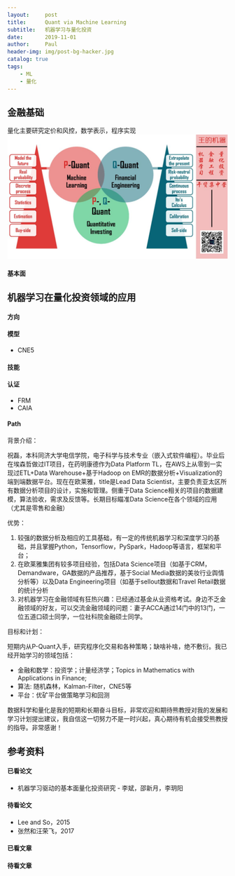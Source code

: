 ```yaml
---
layout:     post
title:      Quant via Machine Learning
subtitle:   机器学习与量化投资
date:       2019-11-01
author:     Paul
header-img: img/post-bg-hacker.jpg
catalog: true
tags:
    - ML
    - 量化
---
```

## 金融基础

量化主要研究定价和风控，数学表示，程序实现
![quant](/img/post-body-quant-1.png)

#### 基本面

## 机器学习在量化投资领域的应用

#### 方向

#### 模型
- CNE5

#### 技能

#### 认证
- FRM
- CAIA


#### Path

背景介绍：

祝磊，本科同济大学电信学院，电子科学与技术专业（嵌入式软件编程）。毕业后在埃森哲做过IT项目，在药明康德作为Data Platform TL，在AWS上从零到一实现过ETL+Data Warehouse+基于Hadoop on EMR的数据分析+Visualization的端到端数据平台。现在在欧莱雅，title是Lead Data Scientist，主要负责亚太区所有数据分析项目的设计，实施和管理。侧重于Data Science相关的项目的数据建模，算法验收，需求及反馈等。长期目标瞄准Data Science在各个领域的应用（尤其是零售和金融）

优势：

1. 较强的数据分析及相应的工具基础，有一定的传统机器学习和深度学习的基础，并且掌握Python，Tensorflow，PySpark，Hadoop等语言，框架和平台；
2. 在欧莱雅集团有较多项目经验，包括Data Science项目（如基于CRM，Demandware，GA数据的产品推荐，基于Social Media数据的美妆行业舆情分析等）以及Data Engineering项目（如基于sellout数据和Travel Retail数据的统计分析
3. 对机器学习在金融领域有狂热兴趣：已经通过基金从业资格考试。身边不乏金融领域的好友，可以交流金融领域的问题：妻子ACCA通过14门中的13门，一位五道口硕士同学，一位社科院金融硕士同学。

目标和计划：

短期内从P-Quant入手，研究程序化交易和各种策略；缺啥补啥，绝不敷衍。我已经开始学习的领域包括：
- 金融和数学：投资学；计量经济学；Topics in Mathematics with Applications in Finance;
- 算法: 随机森林，Kalman-Filter，CNE5等
- 平台：优矿平台做策略学习和回测

数据科学和量化是我的短期和长期奋斗目标，非常欢迎和期待熊教授对我的发展和学习计划提出建议，我自信这一切努力不是一时兴起，真心期待有机会接受熊教授的指导。非常感谢！

## 参考资料

#### 已看论文
- 机器学习驱动的基本面量化投资研究 - 李斌，邵新月，李玥阳

#### 待看论文
- Lee and So，2015
- 张然和汪荣飞，2017

#### 已看文章

#### 待看文章
